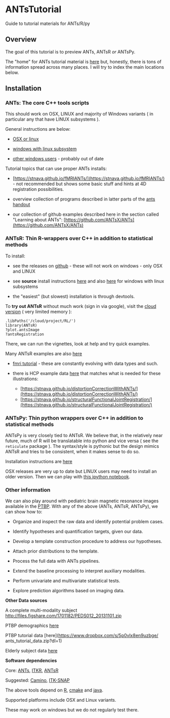 # ANTsTutorial
Guide to tutorial materials for ANTs/R/py

## Overview

The goal of this tutorial is to preview ANTs, ANTsR *or* ANTsPy.  

The "home" for ANTs tutorial material is [here](https://github.com/stnava/ANTsTutorial) but, honestly, there is tons of information spread across many places.  I will try to index the main locations below.

## Installation


### ANTs:  The core C++ tools scripts

This should work on OSX, LINUX and majority of Windows variants ( in particular
any that have LINUX subsystems ).

General instructions are below:

  * [OSX or linux](https://github.com/ANTsX/ANTs/wiki/Compiling-ANTs-on-Linux-and-Mac-OS)

  * [windows with linux subsystem](https://github.com/ANTsX/ANTs/wiki/Compiling-ANTs-on-Windows-10)

  * [other windows users](https://github.com/ANTsX/ANTs/issues/196) - probably out of date

Tutorial topics that can use proper ANTs installs:

* [https://stnava.github.io/fMRIANTs/](https://stnava.github.io/fMRIANTs/) - not recommended but shows some basic stuff and hints at 4D registration possibilities.

* overview collection of programs described in latter parts of the [ants handout](https://github.com/stnava/ANTsTutorial/blob/master/handout/antsHandout.pdf)

* our collection of github examples described here in the section called "Learning about ANTs": [https://github.com/ANTsX/ANTs](https://github.com/ANTsX/ANTs)


### ANTsR: Thin R-wrappers over C++ in addition to statistical methods

To install:

* see the releases on [github](https://github.com/ANTsX/ANTsR/releases) - these will not work on windows - only OSX and LINUX

* see **source** install instructions [here](https://github.com/ANTsX/ANTsR/) and also [here](https://github.com/ANTsX/ANTsR/wiki/Installing-ANTsR-in-Windows-10-(along-with-FSL,-Rstudio,-Freesurfer,-etc).) for windows with linux subsystems

* the "easiest" (but slowest) installation is through devtools.

To **try out ANTsR** without much work (sign in via google), visit the [cloud version](https://rstudio.cloud/project/38492) ( very limited memory ):

```
.libPaths('/cloud/project/RL/')
library(ANTsR)
?plot.antsImage
?antsRegistration
```

There, we can run the vignettes, look at help and try quick examples.

Many ANTsR examples are also [here](https://rpubs.com/antsr)

* [fmri tutorial](https://github.com/ntustison/ANTsRfMRITutorial/blob/master/tutorial.pdf) - these are constantly evolving with data types and such.

* there is HCP example data [here](https://figshare.com/articles/hcpLSDataANTs/6399935) that matches what is needed for these illustrations:
    * [https://stnava.github.io/distortionCorrectionWithANTs/](https://stnava.github.io/distortionCorrectionWithANTs/)
    * [https://stnava.github.io/structuralFunctionalJointRegistration/](https://stnava.github.io/structuralFunctionalJointRegistration/)


### ANTsPy: Thin python wrappers over C++ in addition to statistical methods

ANTsPy is very closely tied to ANTsR. We believe that, in the relatively near future, much of R will be translatable into python and vice versa ( see the `reticulate` package ).  The syntax/style is pythonic but the design mimics ANTsR and tries to be consistent, when it makes sense to do so.

Installation instructions are [here](https://github.com/ANTsX/ANTsPy#installation)

OSX releases are very up to date but LINUX users may need to install an older version.  Then we can play with [this ipython notebook](https://github.com/ANTsX/ANTsPy/blob/master/tutorials/10minTutorial.ipynb).


### Other information

We can also play around with pediatric brain magnetic resonance images available in the [PTBP](http://figshare.com/articles/The_Pediatric_Template_of_Brain_Perfusion_PTBP_/923555).  With any of the above (ANTs, ANTsR, ANTsPy), we can show how to:

* Organize and inspect the raw data and identify potential problem cases.

* Identify hypotheses and quantification targets, given our data.

* Develop a template construction procedure to address our hypotheses.

* Attach prior distributions to the template.

* Process the full data with ANTs pipelines.

* Extend the baseline processing to interpret auxiliary modalities.

* Perform univariate and multivariate statistical tests.

* Explore prediction algorithms based on imaging data.


**Other Data sources**

A complete multi-modality subject http://files.figshare.com/1701182/PEDS012_20131101.zip

PTBP demographics [here](https://ndownloader.figshare.com/files/1699436)

PTBP tutorial data [here](https://www.dropbox.com/s/5p0vlx8en9uzbge/ ants_tutorial_data.zip?dl=1)

Elderly subject data [here](https://figshare.com/articles/hcpLSDataANTs/6399935)

**Software dependencies**

Core: [ANTs](http://stnava.github.io/ANTs/), [ITKR](http://stnava.github.io/ITKR/),  [ANTsR](http://stnava.github.io/ANTsR/)

Suggested: [Camino](http://cmic.cs.ucl.ac.uk/camino/index.php?n=Tutorials.DTI), [ITK-SNAP](http://www.itksnap.org/pmwiki/pmwiki.php)

The above tools depend on [R](http://cran.r-project.org), [cmake](http://www.cmake.org) and [java](https://java.com/).

Supported platforms include OSX and Linux variants.

These may work on windows but we do not regularly test there.
